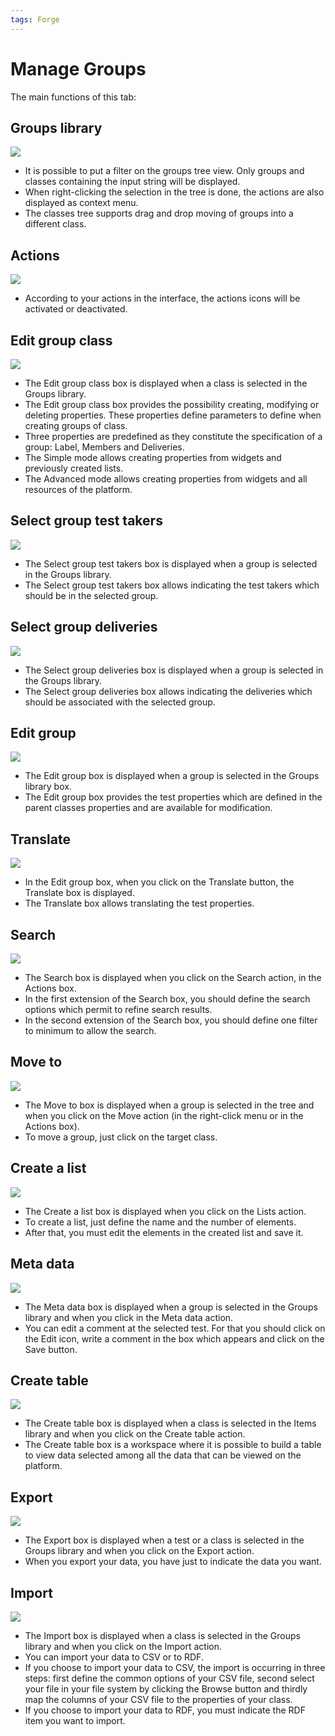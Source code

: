 ```yaml
---
tags: Forge
---
```


Manage Groups
=============

The main functions of this tab:

Groups library
--------------

![](resources/groups-library.png)

-   It is possible to put a filter on the groups tree view. Only groups and classes containing the input string will be displayed.
-   When right-clicking the selection in the tree is done, the actions are also displayed as context menu.
-   The classes tree supports drag and drop moving of groups into a different class.

Actions
-------

![](resources/groups-actions.png)

-   According to your actions in the interface, the actions icons will be activated or deactivated.

Edit group class
----------------

![](resources/groups-editclass.png)

-   The Edit group class box is displayed when a class is selected in the Groups library.
-   The Edit group class box provides the possibility creating, modifying or deleting properties. These properties define parameters to define when creating groups of class.
-   Three properties are predefined as they constitute the specification of a group: Label, Members and Deliveries.
-   The Simple mode allows creating properties from widgets and previously created lists.
-   The Advanced mode allows creating properties from widgets and all resources of the platform.

Select group test takers
------------------------

![](resources/groups-selectgrouptesttakers.png)

-   The Select group test takers box is displayed when a group is selected in the Groups library.
-   The Select group test takers box allows indicating the test takers which should be in the selected group.

Select group deliveries
-----------------------

![](resources/groups-selectgroupdeliveries.png)

-   The Select group deliveries box is displayed when a group is selected in the Groups library.
-   The Select group deliveries box allows indicating the deliveries which should be associated with the selected group.

Edit group
----------

![](resources/groups-edit.png)

-   The Edit group box is displayed when a group is selected in the Groups library box.
-   The Edit group box provides the test properties which are defined in the parent classes properties and are available for modification.

Translate
---------

![](resources/groups-translate.png)

-   In the Edit group box, when you click on the Translate button, the Translate box is displayed.
-   The Translate box allows translating the test properties.

Search
------

![](resources/groups-search.png)

-   The Search box is displayed when you click on the Search action, in the Actions box.
-   In the first extension of the Search box, you should define the search options which permit to refine search results.
-   In the second extension of the Search box, you should define one filter to minimum to allow the search.

Move to
-------

![](resources/groups-move.png)

-   The Move to box is displayed when a group is selected in the tree and when you click on the Move action (in the right-click menu or in the Actions box).
-   To move a group, just click on the target class.

Create a list
-------------

![](resources/groups-list.png)

-   The Create a list box is displayed when you click on the Lists action.
-   To create a list, just define the name and the number of elements.
-   After that, you must edit the elements in the created list and save it.

Meta data
---------

![](resources/groups-metadata.png)

-   The Meta data box is displayed when a group is selected in the Groups library and when you click in the Meta data action.
-   You can edit a comment at the selected test. For that you should click on the Edit icon, write a comment in the box which appears and click on the Save button.

Create table
------------

![](resources/groups-createtable.png)

-   The Create table box is displayed when a class is selected in the Items library and when you click on the Create table action.
-   The Create table box is a workspace where it is possible to build a table to view data selected among all the data that can be viewed on the platform.

Export
------

![](resources/groups-export.png)

-   The Export box is displayed when a test or a class is selected in the Groups library and when you click on the Export action.
-   When you export your data, you have just to indicate the data you want.

Import
------

![](resources/groups-import.png)

-   The Import box is displayed when a class is selected in the Groups library and when you click on the Import action.
-   You can import your data to CSV or to RDF.
-   If you choose to import your data to CSV, the import is occurring in three steps: first define the common options of your CSV file, second select your file in your file system by clicking the Browse button and thirdly map the columns of your CSV file to the properties of your class.
-   If you choose to import your data to RDF, you must indicate the RDF item you want to import.

